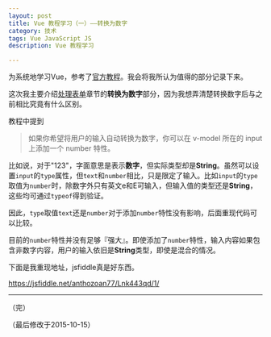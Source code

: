 ```yaml
---
layout: post
title: Vue 教程学习（一）——转换为数字
category: 技术
tags: Vue JavaScript JS
description: Vue 教程学习

---
```


为系统地学习Vue，参考了[官方教程](http://cn.vuejs.org/guide/forms.html)。我会将我所认为值得的部分记录下来。

这次我主要介绍[处理表单](http://cn.vuejs.org/guide/forms.html)章节的**转换为数字**部分，因为我想弄清楚转换数字后与之前相比究竟有什么区别。

教程中提到

> 如果你希望将用户的输入自动转换为数字，你可以在 v-model 所在的 input 上添加一个 number 特性。

比如说，对于"123"，字面意思是表示**数字**，但实际类型却是**String**。虽然可以设置`input`的`type`属性，但`text`和`number`相比，只是限定了输入。比如`input`的`type`取值为`number`时，除数字外只有英文e和E可输入，但输入值的类型还是**String**，这些均可通过`typeof`得到验证。

因此，`type`取值`text`还是`number`对于添加`number`特性没有影响，后面重现代码可以比较。

目前的`number`特性并没有足够『强大』。即使添加了`number`特性，输入内容如果包含非数字内容，用户的输入依旧是**String**类型，即使是混合的情况。

下面是我重现地址，jsfiddle真是好东西。

https://jsfiddle.net/anthozoan77/Lnk443qd/1/

---

（完）

（最后修改于2015-10-15）

